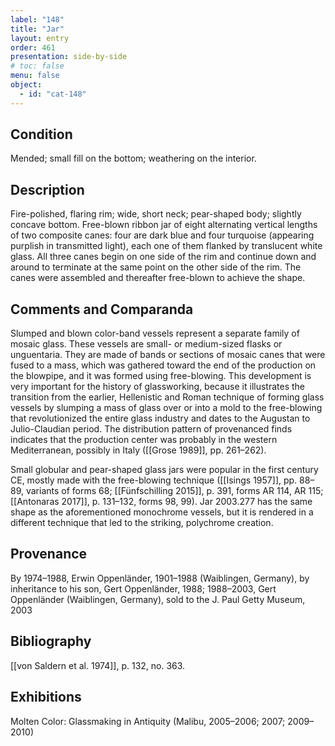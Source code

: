 ```yaml
---
label: "148"
title: "Jar"
layout: entry
order: 461
presentation: side-by-side
# toc: false
menu: false
object:
  - id: "cat-148"
---
```


## Condition

Mended; small fill on the bottom; weathering on the interior.

## Description

Fire-polished, flaring rim; wide, short neck; pear-shaped body; slightly concave bottom. Free-blown ribbon jar of eight alternating vertical lengths of two composite canes: four are dark blue and four turquoise (appearing purplish in transmitted light), each one of them flanked by translucent white glass. All three canes begin on one side of the rim and continue down and around to terminate at the same point on the other side of the rim. The canes were assembled and thereafter free-blown to achieve the shape.

## Comments and Comparanda

Slumped and blown color-band vessels represent a separate family of mosaic glass. These vessels are small- or medium-sized flasks or unguentaria. They are made of bands or sections of mosaic canes that were fused to a mass, which was gathered toward the end of the production on the blowpipe, and it was formed using free-blowing. This development is very important for the history of glassworking, because it illustrates the transition from the earlier, Hellenistic and Roman technique of forming glass vessels by slumping a mass of glass over or into a mold to the free-blowing that revolutionized the entire glass industry and dates to the Augustan to Julio-Claudian period. The distribution pattern of provenanced finds indicates that the production center was probably in the western Mediterranean, possibly in Italy ([[Grose 1989]], pp. 261–262).

Small globular and pear-shaped glass jars were popular in the first century CE, mostly made with the free-blowing technique ([[Isings 1957]], pp. 88–89, variants of forms 68; [[Fünfschilling 2015]], p. 391, forms AR 114, AR 115; [[Antonaras 2017]], p. 131–132, forms 98, 99). Jar 2003.277 has the same shape as the aforementioned monochrome vessels, but it is rendered in a different technique that led to the striking, polychrome creation.

## Provenance

By 1974–1988, Erwin Oppenländer, 1901–1988 (Waiblingen, Germany), by inheritance to his son, Gert Oppenländer, 1988; 1988–2003, Gert Oppenländer (Waiblingen, Germany), sold to the J. Paul Getty Museum, 2003

## Bibliography

[[von Saldern et al. 1974]], p. 132, no. 363.

## Exhibitions

Molten Color: Glassmaking in Antiquity (Malibu, 2005–2006; 2007; 2009–2010)